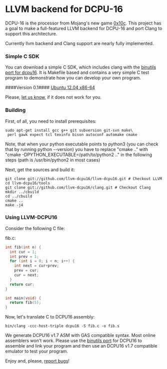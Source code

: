 # LLVM backend for DCPU-16 #

DCPU-16 is the processor from Mojang's new game [0x10c](http://0x10c.com/).
This project has a goal to make a full-featured LLVM backend for DCPU-16 and
port Clang to support this architecture.

Currently llvm backend and Clang support are nearly fully implemented.

### Simple C SDK ###
You can download a simple C SDK, which includes clang with the [binutils port for dcpu16](https://github.com/frot/binutils-dcpu16).
It is Makefile based and contains a very simple C test program to demonstrate how you can develop your own program.

####Version 0.1####
[Ubuntu 12.04 x86-64](https://github.com/downloads/llvm-dcpu16/llvm-dcpu16/DCPU16-C-SDK-v0.1.tar.gz)

Please, [let us know](https://github.com/llvm-dcpu16/llvm-dcpu16/issues), if it does not work for you.

### Building ###
First, of all, you need to install prerequisites:

    sudo apt-get install gcc g++ git subversion git-svn make\
     perl gawk expect tcl texinfo bison autoconf automake cmake

Note, that when your python executable points to python3 (you can check that by running python --version) 
you have to replace "cmake .." with "cmake  -DPYTHON_EXECUTABLE=/path/to/python2 .." in the following steps (path is /usr/bin/python2 in most cases)

Next, get the sources and build it:

    git clone git://github.com/llvm-dcpu16/llvm-dcpu16.git # Checkout LLVM
    cd llvm-dcpu16/tools
    git clone git://github.com/llvm-dcpu16/clang.git # Checkout Clang
    mkdir ../cbuild
    cd ../cbuild
    cmake ..
    make -j4
    
### Using LLVM-DCPU16 ###
    
Consider the following C file:

fib.c:

```c
int fib(int n) {
  int cur = 1;
  int prev = 1;
  for (int i = 0; i < n; i++) {
    int next = cur+prev;
    prev = cur;
    cur = next;
  }
  return cur;
}

int main(void) {
  return fib(5);
}
```

Now, let's translate C to DCPU16 assembly:

    bin/clang -ccc-host-triple dcpu16 -S fib.c -o fib.s

We generate DCPU16 v1.7 ASM with GAS compatible syntax. Most online
assemblers won't work. Please use the [binutils port](https://github.com/frot/binutils-dcpu16) for DCPU16 to assemble and
link your program and then use an DCPU16 v1.7 compatible emulator to test your
program.

Enjoy and, please, [report bugs](https://github.com/llvm-dcpu16/llvm-dcpu16/issues)!
